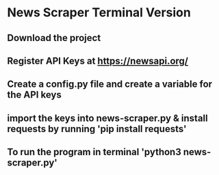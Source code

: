 # News Scraper Terminal Version

## Download the project

## Register API Keys at https://newsapi.org/

## Create a config.py file and create a variable for the API keys

## import the keys into news-scraper.py & install requests by running 'pip install requests'

## To run the program in terminal 'python3 news-scraper.py'
